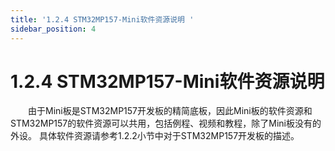 ```yaml
---
title: '1.2.4 STM32MP157-Mini软件资源说明 '
sidebar_position: 4
---
```


# 1.2.4 STM32MP157-Mini软件资源说明 

&emsp;&emsp;由于Mini板是STM32MP157开发板的精简底板，因此Mini板的软件资源和STM32MP157的软件资源可以共用，包括例程、视频和教程，除了Mini板没有的外设。 具体软件资源请参考1.2.2小节中对于STM32MP157开发板的描述。
